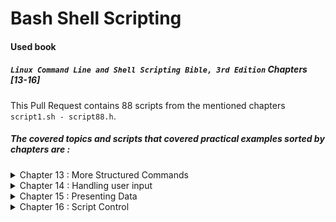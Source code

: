 # Bash Shell Scripting 
#### Used book
##### `Linux Command Line and Shell Scripting Bible, 3rd Edition` *Chapters [13-16]*

This Pull Request contains 88 scripts from the mentioned chapters `script1.sh - script88.h`.

##### The covered topics and scripts that covered practical examples sorted by chapters are :
<details>
<summary>Chapter 13 : More Structured Commands</summary>
    
- Looping with the ***for*** statement
    - Scripts : `script1.sh - script13.sh`
    - Using the escape character (the backslash) to escape the single quotation mark `don\'t`
    - Using double quotation marks to define the values that use single quotation marks `"this'll"`
    - Reading a list from a variable
        ```
        list="Alabama Alaska Arizona"
        for state in $list 
        do
            echo "Have you ever visited $state?"
        done
        ```
    - Reading values from a command `for state in $(cat file)`
    - Changing the field separator `IFS=$'\n'` 
    - Reading a directory using wildcards `for file in /home/rich/test/*`
    - C language for command `for (( i=1; i <= 10; i++ ))`
- Using the ***while*** statement
    - Scripts : `script14.sh - script15.sh`
    - Multi command while loop 
        ```
        while echo $var1
        [ $var1 -ge 0 ]
        do
            var1=$[ $var1 - 1 ]
        done
        ```
- Iterating with the ***until*** statement
    - Scripts : `script16.sh - script17.sh`
        ```
        until echo $var1
        until [ $var1 -eq 0 ]
        do
            var1=$[ $var1 - 25 ]
        done
        ```

- Combining loops
    - Scripts : `script18.sh - script21.sh`
- Using ***brake*** and ***continue***
    - Scripts : `script22.sh - script27.sh`
- Redirecting loop output/input 
    - Scripts : `script28.sh - script31.h`
    - Redirecting loop output is done by adding the processing command to the end of the `done` command: `done > output.txt`
    - Piping a loop to another command ` done | sort`
    - Redirecting loop input is done by adding the processing command to the end of the `done` command: `done < output.txt`
</details>    

<details>
<summary>Chapter 14 : Handling user input</summary>

- Passing parameters `$ ./script 10 30`
- Tracking parameters
    - Scripts : `script32.sh - script45.sh`
    - Reading parameters 
        - `$0 - script’s name`, or use `name=$(basename $0)` to skip the path
        - `$1 - first parameter`
        - `$2 - second parameter` 
        - `${10} - tenth parameter` ...
    - Testing parameters `if [ -n "$1" ]`
    - Counting parameters `$#`
    - Last parameter `${!#}`
    - Access to all parameters
        - `$*` all the parameters as a *single* word
        - `$@` all the parameters as *separate* words
- Using **shift**
    - Scripts : `script46.sh - script53.sh`
    - `shift` - what was inside `$2` is now in `$1`
    - `shift 2` - what was inside `$3` is now in `$1`
- Working with options
    - Scripts : `script48.sh - script55.sh`
    - `getopt` command take a list of command line options and parameters, in any form, and automatically turns them into the proper format.
        - Usage `getopt optstring parameters`
    - `set -- $(getopt -q ab:cd "$@")` command feeds the original script command line parameters to the `getopt` command and then feeds the output of the `getopt` command to the set command to replace the original command line parameters with the nicely formatted ones from getopt.
    - `getopts` command is built into the bash shell.
- Getting user input
    - Scripts : `script56.sh - script63.sh`
    - `read` - accepts input either from standard input (such as from the keyboard) or from another fi le descriptor
    - `read -p "Please enter your age: " age` - p option allows you to specify a **prompt** 
    - `read -p "Enter your name: " first last` - entering multiple variables
    - `$REPLY` if you specify **no variables** read places the data in this variable
    - `read -t 5 -p "Please enter your name: " name`  -t option specifies the number of seconds for the read command to **wait** for input.
    - `read -s -p "Enter your password: " pass` reading **passwords** 

</details>  

<details>
<summary>Chapter 15 : Presenting Data</summary>

- Standard input and output
    - Standard file descriptors
        - `0 STDIN` Standard input - `$ cat < testfile`
        - `1 STDOUT`Standard output - `$ ls -l > test2`, `$ who >> test2`
        - `2 STDERR` Standard error - `$ ls -al badfile 2> erroutfile.txt`
- Redirecting Output/Input in Scripts
    - Scripts : `script64.sh - script79.sh`
    - Temporary Output redirection
        - ` echo "This is an error message" >&2` - e displays the text wherever the `STDERR` file descriptor for the script is pointing
    - Permanent Output redirection
        - `exec 1>testout` - `exec` command starts a new shell and redirects the `STDOUT` file descriptor to a file
    - Redirecting Input in Scripts
        - `exec 0< testfile` - This command informs the shell that it should retrieve input from the file `testfile` instead of `STDIN`
    - Creating Own Redirection
        - `exec 3>test3out` - `exec 8>test8out` - max 9 descriptors
    - Redirecting file descriptors
        - `exec 3>&1` - redirects file descriptor 3 to the current location of file descriptor 1, which is `STDOUT`
    - Creating input file descriptors
        - `exec 6<&0` - file descriptor 6 is used to hold the location for `STDIN`
    - Creating a read/write file descriptor
        - `exec 3<> testfile` - the exec command to assign file descriptor 3 for both input and output sent to and from the file `testfile` 
    - Closing file descriptors
        - `exec 3>&-` - This statement closes file descriptor 3, preventing it from being used any more in the script    
    - Listing Open File Descriptors
        - `lsof -a -p $$ -d0,1,2,3,6,7`     

- Using Temporary Files
    - Scripts : `script75.sh - script78.sh` 
    - `$ mktemp testing.XXXXXX` - Creating a local temporary file
    - `$ mktemp -t test.XXXXXX` - Creating a temporary file in /tmp
    - `$ mktemp -d dir.XXXXXX` - Creating a temporary directory
- Creating log files
    - Scripts : `script78.sh`
    - `tee filename` - It sends data from `STDIN` to two destinations at the same time. One destination is `STDOUT`. The other destination is a `filename`. 
- How to empty a file without entering it : 
    -  `$ cat /dev/null filename`

</details>  

<details>
<summary>Chapter 16 : Script Control</summary>

- Trapping signals
    - Scripts : `script80.sh - script83.sh`
    - `trap "echo ' Sorry! I have trapped Ctrl-C'" SIGINT` - *CTRL+C* doesn't work now
    - `trap -- SIGINT` - Removing a set trap
- Running scripts in the background
    - `$ ./script.sh &`
- Running Scripts without a Hang-Up
    - `$ nohup ./script.sh &` - run in background mode until it finishes, even if you exit the terminal session    
- Controlling a Job
    - `$ jobs -l` - The jobs command enables you to view the jobs assigned to the shell
    - command `bg 2` can be used to send the second job into background mode or any other job by changing the parameter
- Modifying script priority
    - `$ nice -n 10 ./test4.sh > test4.out &` - using teh nice command to start a bg process with ne niceness of 10 and ` ps -p 4973 -o pid,ppid,ni,cmd` using this command to view the process. `-p 4973` is the PID.  
    - `$ renice -n -10 -p 4973` - to change the priority of a command that’s already running on the system use renice command.
- Automating script execution
    - Scheduling a job using the `at` command : `at [-f filename] time`
        - Listing pending jobs `$ atq`
        - Removing jobs `$ atrm 18`
    - Scheduling regular scripts, using `cron` 
        - `min hour dayofmonth month dayofweek command`
        - `15 10 * * * command` - run a command at 10:15 on every day
        - `$ crontab -e` - to edit cron table
        - `$ crontab -l` - list cron table   

</details>  
